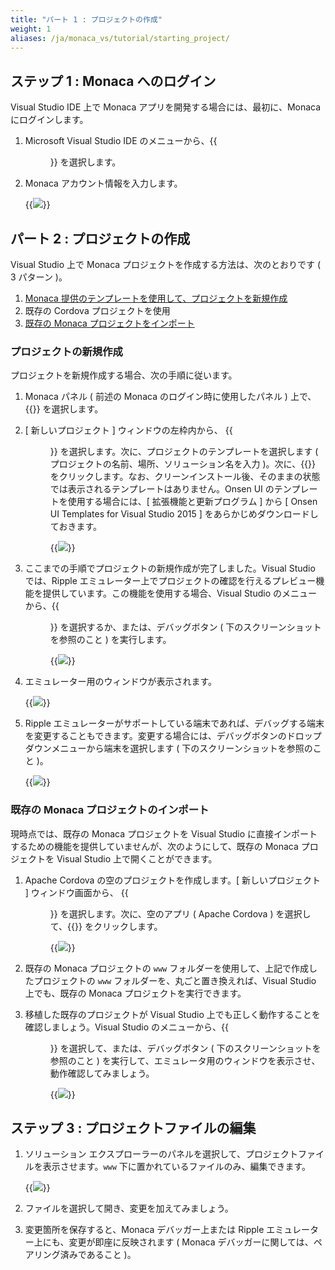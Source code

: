 ```yaml
---
title: "パート 1 : プロジェクトの作成"
weight: 1
aliases: /ja/monaca_vs/tutorial/starting_project/
---
```


ステップ 1 : Monaca へのログイン
--------------------------------

Visual Studio IDE 上で Monaca アプリを開発する場合には、最初に、Monaca
にログインします。

1.  Microsoft Visual Studio IDE のメニューから、{{<menu menu1="Monaca" menu2="ログイン">}}
    を選択します。
2.  Monaca アカウント情報を入力します。

    {{<img src="/images/monaca_vs/tutorial/starting_project/1.png">}}  

パート 2 : プロジェクトの作成
-----------------------------

Visual Studio 上で Monaca プロジェクトを作成する方法は、次のとおりです (
3 パターン )。

1.  [Monaca 提供のテンプレートを使用して、プロジェクトを新規作成](#プロジェクトの新規作成)
2.  既存の Cordova プロジェクトを使用
3.  [既存の Monaca プロジェクトをインポート](#既存の-monaca-プロジェクトのインポート)

### プロジェクトの新規作成

プロジェクトを新規作成する場合、次の手順に従います。

1.  Monaca パネル ( 前述の Monaca のログイン時に使用したパネル ) 上で、
    {{<guilabel name="新しいプロジェクトの作成">}} を選択します。

2.  \[ 新しいプロジェクト \] ウィンドウの左枠内から、
    {{<menu menu1="テンプレート" menu2="JavaScript" menu3="Apache Cordova アプリ">}}
    を選択します。次に、プロジェクトのテンプレートを選択します (
    プロジェクトの名前、場所、ソリューション名を入力 )。次に、{{<guilabel name="OK">}}
    をクリックします。なお、クリーンインストール後、そのままの状態では表示されるテンプレートはありません。Onsen
    UI のテンプレートを使用する場合には、\[ 拡張機能と更新プログラム \]
    から \[ Onsen UI Templates for Visual Studio 2015 \]
    をあらかじめダウンロードしておきます。

    {{<img src="/images/monaca_vs/tutorial/starting_project/2.png">}}

3.  ここまでの手順でプロジェクトの新規作成が完了しました。Visual Studio
    では、Ripple
    エミュレーター上でプロジェクトの確認を行えるプレビュー機能を提供しています。この機能を使用する場合、Visual
    Studio のメニューから、{{<menu menu1="デバッグ" menu2="デバッグの開始">}}
    を選択するか、または、デバッグボタン (
    下のスクリーンショットを参照のこと ) を実行します。

    {{<img src="/images/monaca_vs/tutorial/starting_project/3.png">}}

4.  エミュレーター用のウィンドウが表示されます。

    {{<img src="/images/monaca_vs/tutorial/starting_project/4.png">}}

5.  Ripple エミュレーターがサポートしている端末であれば、デバッグする端末を変更することもできます。変更する場合には、デバッグボタンのドロップダウンメニューから端末を選択します ( 下のスクリーンショットを参照のこと )。

    {{<img src="/images/monaca_vs/tutorial/starting_project/5.png">}}

### 既存の Monaca プロジェクトのインポート

現時点では、既存の Monaca プロジェクトを Visual Studio
に直接インポートするための機能を提供していませんが、次のようにして、既存の
Monaca プロジェクトを Visual Studio 上で開くことができます。

1.  Apache Cordova の空のプロジェクトを作成します。[ 新しいプロジェクト ] ウィンドウ画面から、
    {{<menu menu1="インストール済み" menu2="テンプレート" menu3="JavaScript" menu4="Apache Cordova Apps">}}
    を選択します。次に、空のアプリ ( Apache Cordova ) を選択して、{{<guilabel name="OK">}} をクリックします。

    {{<img src="/images/monaca_vs/tutorial/starting_project/6.png">}}

2.  既存の Monaca プロジェクトの `www`
    フォルダーを使用して、上記で作成したプロジェクトの `www`
    フォルダーを、丸ごと置き換えれば、Visual Studio 上でも、既存の
    Monaca プロジェクトを実行できます。

3. 移植した既存のプロジェクトが Visual Studio 上でも正しく動作することを確認しましょう。Visual Studio のメニューから、{{<menu menu1="デバッグ" menu2="デバッグの開始">}} を選択して、または、デバッグボタン ( 下のスクリーンショットを参照のこと ) を実行して、エミュレータ用のウィンドウを表示させ、動作確認してみましょう。

    {{<img src="/images/monaca_vs/tutorial/starting_project/3.png">}}

ステップ 3 : プロジェクトファイルの編集
---------------------------------------

1.  ソリューション
    エクスプローラーのパネルを選択して、プロジェクトファイルを表示させます。`www`
    下に置かれているファイルのみ、編集できます。

    {{<img src="/images/monaca_vs/tutorial/starting_project/7.png">}}

2.  ファイルを選択して開き、変更を加えてみましょう。

3.  変更箇所を保存すると、Monaca デバッガー上または Ripple
    エミュレーター上にも、変更が即座に反映されます ( Monaca
    デバッガーに関しては、ペアリング済みであること )。

